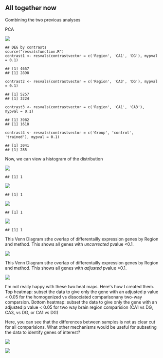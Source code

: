 All together now
----------------

Combining the two previous analyses

PCA

![](../figures/03_behaviortest/PCA-1.png)

    ## DEG by contrasts
    source("resvalsfunction.R")
    contrast1 <- resvals(contrastvector = c('Region', 'CA1', 'DG'), mypval = 0.1)

    ## [1] 4657
    ## [1] 2898

    contrast2 <- resvals(contrastvector = c('Region', 'CA3', 'DG'), mypval = 0.1)

    ## [1] 5257
    ## [1] 3224

    contrast3 <- resvals(contrastvector = c('Region', 'CA1', 'CA3'), mypval = 0.1)

    ## [1] 3982
    ## [1] 1618

    contrast4 <- resvals(contrastvector = c('Group', 'control', 'trained'), mypval = 0.1)

    ## [1] 3041
    ## [1] 285

Now, we can view a histogram of the distribution

![](../figures/03_behaviortest/histogram-1.png)

    ## [1] 1

![](../figures/03_behaviortest/histogram-2.png)

    ## [1] 1

![](../figures/03_behaviortest/histogram-3.png)

    ## [1] 1

![](../figures/03_behaviortest/histogram-4.png)

    ## [1] 1

This Venn Diagram sthe overlap of differentailly expression genes by
Region and method. This shows all genes with *uncorrected* pvalue
&lt;0.1.

![](../figures/03_behaviortest/VennDiagramPVal-1.png)

This Venn Diagram sthe overlap of differentailly expression genes by
Region and method. This shows all genes with *adjusted* pvalue &lt;0.1.

![](../figures/03_behaviortest/VennDiagramPadj-1.png)

I'm not really happy with these two heat maps. Here's how I created
them. Top heatmap: subset the data to give only the gene with an
adjusted p value &lt; 0.05 for the homogenized vs dissociated
comparisonany two-way comparsion. Bottom heatmap: subset the data to
give only the gene with an adjusted p value &lt; 0.05 for two way brain
region comparision (CA1 vs DG, CA3, vs DG, or CA1 vs DG)

Here, you can see that the differences between samples is not as clear
cut for all comparisions. What other mechanisms would be useful for
subseting the data to identify genes of interest?

![](../figures/03_behaviortest/HeatmapPadj-1.png)

![](../figures/03_behaviortest/HeatmapPvalue-1.png)
